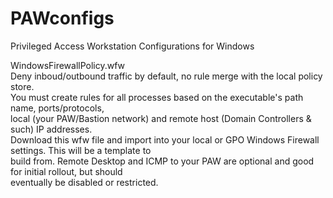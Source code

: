 # PAWconfigs</br>
Privileged Access Workstation Configurations for Windows</br>

WindowsFirewallPolicy.wfw</br>
Deny inboud/outbound traffic by default, no rule merge with the local policy store. </br>
You must create rules for all processes based on the executable's path name, ports/protocols, </br>
local (your PAW/Bastion network) and remote host (Domain Controllers & such) IP addresses.</br>
Download this wfw file and import into your local or GPO Windows Firewall settings. This will be a template to </br>
build from. Remote Desktop and ICMP to your PAW are optional and good for initial rollout, but should </br>
eventually be disabled or restricted. </br>
